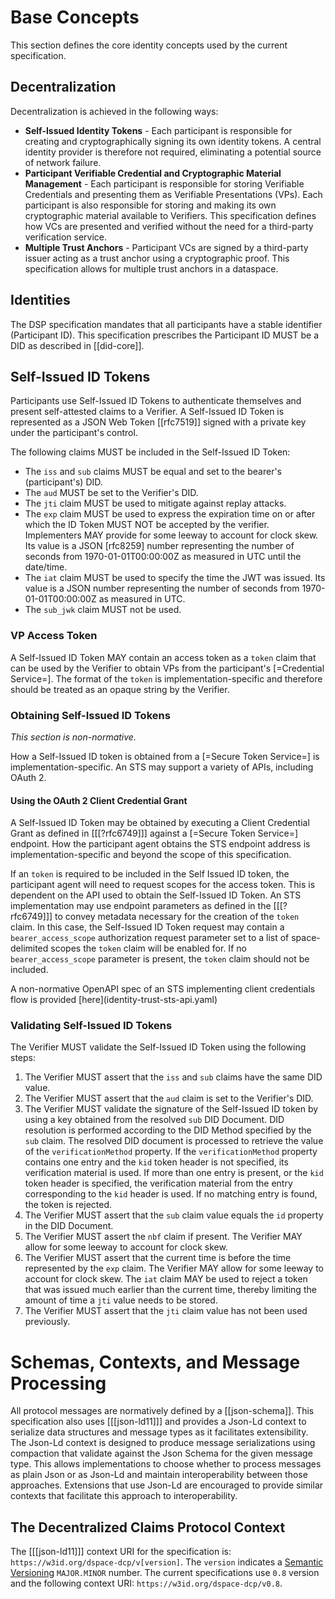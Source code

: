 # Base Concepts

This section defines the core identity concepts used by the current specification.

## Decentralization

Decentralization is achieved in the following ways:

- **Self-Issued Identity Tokens** - Each participant is responsible for creating and cryptographically signing its own
  identity tokens. A central identity provider is therefore not required, eliminating a potential source of network
  failure.
- **Participant Verifiable Credential and Cryptographic Material Management** - Each participant is responsible for
  storing Verifiable Credentials and presenting them as Verifiable Presentations (VPs). Each participant is also
  responsible for storing and making its own cryptographic material available to Verifiers. This specification defines
  how VCs are presented and verified without the need for a third-party verification service.
- **Multiple Trust Anchors** - Participant VCs are signed by a third-party issuer acting as a trust anchor using a
  cryptographic proof. This specification allows for multiple trust anchors in a dataspace.

## Identities

The DSP specification mandates that all participants have a stable identifier (Participant ID). This specification
prescribes the Participant ID MUST be a DID as described in [[did-core]].

## Self-Issued ID Tokens

Participants use Self-Issued ID Tokens to authenticate themselves and present self-attested claims to a Verifier.
A Self-Issued ID Token is represented as a JSON Web Token [[rfc7519]] signed with a private key under the participant's
control.

The following claims MUST be included in the Self-Issued ID Token:

- The `iss` and `sub` claims MUST be equal and set to the bearer's (participant's) DID.
- The `aud` MUST be set to the Verifier's DID.
- The `jti` claim MUST be used to mitigate against replay attacks.
- The `exp` claim MUST be used to express the expiration time on or after which the ID Token MUST NOT be accepted by the
  verifier. Implementers MAY provide for some leeway to account for clock skew. Its value is a JSON [rfc8259] number
  representing the number of seconds from 1970-01-01T00:00:00Z as measured in UTC until the date/time.
- The `iat` claim MUST be used to specify the time the JWT was issued. Its value is a JSON number representing the
  number of seconds from 1970-01-01T00:00:00Z as measured in UTC.
- The `sub_jwk` claim MUST not be used.

### VP Access Token

A Self-Issued ID Token MAY contain an access token as a `token` claim that can be used by the Verifier to
obtain VPs from the participant's [=Credential Service=]. The format of the `token` is implementation-specific and
therefore should be treated as an opaque string by the Verifier.

### Obtaining Self-Issued ID Tokens

_This section is non-normative._

How a Self-Issued ID token is obtained from a [=Secure Token Service=] is implementation-specific. An STS may support a
variety of APIs, including OAuth 2.

#### Using the OAuth 2 Client Credential Grant

A Self-Issued ID Token may be obtained by executing a Client Credential Grant as defined in [[[?rfc6749]]]
against a [=Secure Token Service=] endpoint. How the participant agent obtains the STS endpoint address is
implementation-specific and beyond the scope of this specification.

If an `token` is required to be included in the Self Issued ID token, the participant agent will need to request
scopes for the access token. This is dependent on the API used to obtain the Self-Issued ID Token. An STS implementation
may use endpoint parameters as defined in the [[[?rfc6749]]] to convey metadata necessary for the creation of the
`token`
claim. In this case, the Self-Issued ID Token request may contain a `bearer_access_scope` authorization request
parameter set to a list of space-delimited scopes the `token` claim will be enabled for. If no `bearer_access_scope`
parameter is present, the `token` claim should not be included.

<aside class="note">
A non-normative OpenAPI spec of an STS implementing client credentials flow is provided [here](identity-trust-sts-api.yaml)
</aside>

### Validating Self-Issued ID Tokens

The Verifier MUST validate the Self-Issued ID Token using the following steps:

1. The Verifier MUST assert that the `iss` and `sub` claims have the same DID value.
2. The Verifier MUST assert that the `aud` claim is set to the Verifier's DID.
3. The Verifier MUST validate the signature of the Self-Issued ID token by using a key obtained from the resolved `sub`
   DID Document. DID resolution is performed according to the DID Method specified by the `sub` claim. The resolved DID
   document is processed to retrieve the value of the `verificationMethod` property. If the `verificationMethod`
   property contains one entry and the `kid` token header is not specified, its verification material is used. If more
   than one entry is present, or the `kid` token header is specified, the verification material from the entry
   corresponding to the `kid` header is used. If no matching entry is found, the token is rejected.
4. The Verifier MUST assert that the `sub` claim value equals the `id` property in the DID Document.
5. The Verifier MUST assert the `nbf` claim if present. The Verifier MAY allow for some leeway to account for clock
   skew.
5. The Verifier MUST assert that the current time is before the time represented by the `exp` claim. The Verifier MAY
   allow for some leeway to account for clock skew. The `iat` claim MAY be used to reject a token that was issued much
   earlier than the current time, thereby limiting the amount of time a `jti` value needs to be stored.
6. The Verifier MUST assert that the `jti` claim value has not been used previously.

# Schemas, Contexts, and Message Processing

All protocol messages are normatively defined by a [[json-schema]]. This specification also uses [[[json-ld11]]] and
provides a Json-Ld context to serialize data structures and message types as it facilitates extensibility. The Json-Ld
context is designed to produce message serializations using compaction that validate against the Json Schema for the
given message type. This allows implementations to choose whether to process messages as plain Json or as Json-Ld and
maintain interoperability between those approaches. Extensions that use Json-Ld are encouraged to provide similar
contexts that facilitate this approach to interoperability.

## The Decentralized Claims Protocol Context

The [[[json-ld11]]] context URI for the specification is: `https://w3id.org/dspace-dcp/v[version]`. The `version`
indicates a [Semantic Versioning](https://semver.org/) `MAJOR.MINOR` number. The current specifications use `0.8`
version and the following context URI: `https://w3id.org/dspace-dcp/v0.8`.

